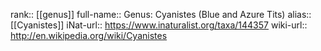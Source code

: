 

rank:: [[genus]]
full-name:: Genus: Cyanistes (Blue and Azure Tits)
alias:: [[Cyanistes]]
iNat-url:: https://www.inaturalist.org/taxa/144357
wiki-url:: http://en.wikipedia.org/wiki/Cyanistes